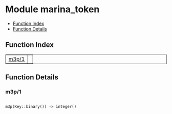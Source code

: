

# Module marina_token #
* [Function Index](#index)
* [Function Details](#functions)

<a name="index"></a>

## Function Index ##


<table width="100%" border="1" cellspacing="0" cellpadding="2" summary="function index"><tr><td valign="top"><a href="#m3p-1">m3p/1</a></td><td></td></tr></table>


<a name="functions"></a>

## Function Details ##

<a name="m3p-1"></a>

### m3p/1 ###

<pre><code>
m3p(Key::binary()) -&gt; integer()
</code></pre>
<br />


